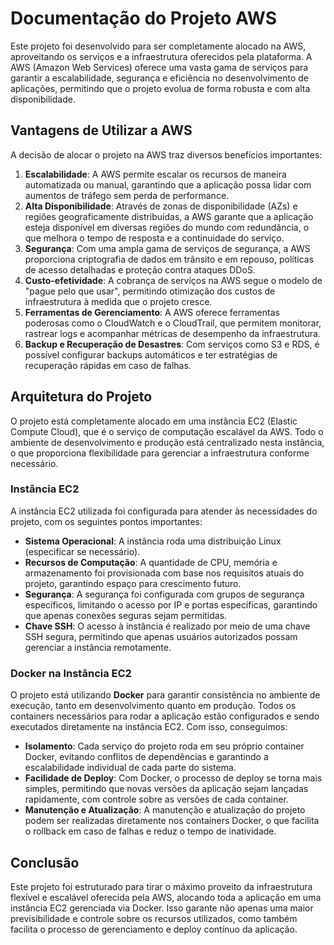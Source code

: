 # Documentação do Projeto AWS

Este projeto foi desenvolvido para ser completamente alocado na AWS, aproveitando os serviços e a infraestrutura oferecidos pela plataforma. A AWS (Amazon Web Services) oferece uma vasta gama de serviços para garantir a escalabilidade, segurança e eficiência no desenvolvimento de aplicações, permitindo que o projeto evolua de forma robusta e com alta disponibilidade.

## Vantagens de Utilizar a AWS

A decisão de alocar o projeto na AWS traz diversos benefícios importantes:

1. **Escalabilidade**: A AWS permite escalar os recursos de maneira automatizada ou manual, garantindo que a aplicação possa lidar com aumentos de tráfego sem perda de performance.
2. **Alta Disponibilidade**: Através de zonas de disponibilidade (AZs) e regiões geograficamente distribuídas, a AWS garante que a aplicação esteja disponível em diversas regiões do mundo com redundância, o que melhora o tempo de resposta e a continuidade do serviço.
3. **Segurança**: Com uma ampla gama de serviços de segurança, a AWS proporciona criptografia de dados em trânsito e em repouso, políticas de acesso detalhadas e proteção contra ataques DDoS.
4. **Custo-efetividade**: A cobrança de serviços na AWS segue o modelo de "pague pelo que usar", permitindo otimização dos custos de infraestrutura à medida que o projeto cresce.
5. **Ferramentas de Gerenciamento**: A AWS oferece ferramentas poderosas como o CloudWatch e o CloudTrail, que permitem monitorar, rastrear logs e acompanhar métricas de desempenho da infraestrutura.
6. **Backup e Recuperação de Desastres**: Com serviços como S3 e RDS, é possível configurar backups automáticos e ter estratégias de recuperação rápidas em caso de falhas.

## Arquitetura do Projeto

O projeto está completamente alocado em uma instância EC2 (Elastic Compute Cloud), que é o serviço de computação escalável da AWS. Todo o ambiente de desenvolvimento e produção está centralizado nesta instância, o que proporciona flexibilidade para gerenciar a infraestrutura conforme necessário.

### Instância EC2

A instância EC2 utilizada foi configurada para atender às necessidades do projeto, com os seguintes pontos importantes:

- **Sistema Operacional**: A instância roda uma distribuição Linux (especificar se necessário).
- **Recursos de Computação**: A quantidade de CPU, memória e armazenamento foi provisionada com base nos requisitos atuais do projeto, garantindo espaço para crescimento futuro.
- **Segurança**: A segurança foi configurada com grupos de segurança específicos, limitando o acesso por IP e portas específicas, garantindo que apenas conexões seguras sejam permitidas.
- **Chave SSH**: O acesso à instância é realizado por meio de uma chave SSH segura, permitindo que apenas usuários autorizados possam gerenciar a instância remotamente.

### Docker na Instância EC2

O projeto está utilizando **Docker** para garantir consistência no ambiente de execução, tanto em desenvolvimento quanto em produção. Todos os containers necessários para rodar a aplicação estão configurados e sendo executados diretamente na instância EC2. Com isso, conseguimos:

- **Isolamento**: Cada serviço do projeto roda em seu próprio container Docker, evitando conflitos de dependências e garantindo a escalabilidade individual de cada parte do sistema.
- **Facilidade de Deploy**: Com Docker, o processo de deploy se torna mais simples, permitindo que novas versões da aplicação sejam lançadas rapidamente, com controle sobre as versões de cada container.
- **Manutenção e Atualização**: A manutenção e atualização do projeto podem ser realizadas diretamente nos containers Docker, o que facilita o rollback em caso de falhas e reduz o tempo de inatividade.
  
## Conclusão

Este projeto foi estruturado para tirar o máximo proveito da infraestrutura flexível e escalável oferecida pela AWS, alocando toda a aplicação em uma instância EC2 gerenciada via Docker. Isso garante não apenas uma maior previsibilidade e controle sobre os recursos utilizados, como também facilita o processo de gerenciamento e deploy contínuo da aplicação.

